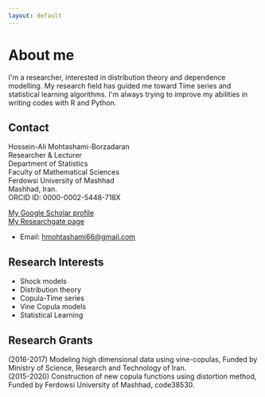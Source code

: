 ```yaml
---
layout: default
---
```


# About me

I'm a researcher, interested in distribution theory and dependence modelling. My research field has guided me toward Time series and statistical learning algorithms. I'm always trying to improve my abilities in writing codes with R and Python.

## Contact

Hossein-Ali Mohtashami-Borzadaran  
Researcher & Lecturer  
Department of Statistics  
Faculty of Mathematical Sciences  
Ferdowsi University of Mashhad  
Mashhad, Iran.  
ORCID ID: 0000-0002-5448-718X
  
[My Google Scholar profile](https://scholar.google.com/citations?hl=en&user=McMgn4oAAAAJ)  
[My Researchgate page](https://www.researchgate.net/profile/Hossien_Ali_Mohtashami-Borzadaran)  
 

+ Email: hmohtashami66@gmail.com





## Research Interests

* Shock models  
* Distribution theory  
* Copula-Time series  
* Vine Copula models  
* Statistical Learning

## Research Grants

(2016-2017) Modeling high dimensional data using vine-copulas, Funded by Ministry of Science, Research and Technology of Iran.  
(2015-2020) Construction of new copula functions using distortion method, Funded by Ferdowsi University of Mashhad, code38530.



